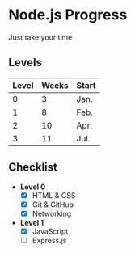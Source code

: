 
# Node.js Progress

Just take your time

## Levels

| Level | Weeks | Start |
|-------|-------|-------|
| 0     | 3     | Jan.  |
| 1     | 8     | Feb.  |
| 2     | 10    | Apr.  |
| 3     | 11    | Jul.  |

## Checklist

- **Level 0**
  - [x] HTML & CSS
  - [x] Git & GitHub
  - [x] Networking
- **Level 1**
  - [x] JavaScript
  - [ ] Express.js
